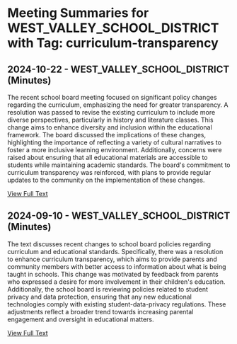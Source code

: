 # Meeting Summaries for WEST_VALLEY_SCHOOL_DISTRICT with Tag: curriculum-transparency

## 2024-10-22 - WEST_VALLEY_SCHOOL_DISTRICT (Minutes)

The recent school board meeting focused on significant policy changes regarding the curriculum, emphasizing the need for greater transparency. A resolution was passed to revise the existing curriculum to include more diverse perspectives, particularly in history and literature classes. This change aims to enhance diversity and inclusion within the educational framework. The board discussed the implications of these changes, highlighting the importance of reflecting a variety of cultural narratives to foster a more inclusive learning environment. Additionally, concerns were raised about ensuring that all educational materials are accessible to students while maintaining academic standards. The board's commitment to curriculum transparency was reinforced, with plans to provide regular updates to the community on the implementation of these changes.

[View Full Text](https://raw.githubusercontent.com/VoronoiPerspectives/WashingtonStateSchoolBoardExplorer/refs/heads/main/data/countries/usa/states/wa/counties/yakima/school_boards/west_valley_school_district/2024/processed/2024-10-22-studysessionsigned-minutes.txt)

## 2024-09-10 - WEST_VALLEY_SCHOOL_DISTRICT (Minutes)

The text discusses recent changes to school board policies regarding curriculum and educational standards. Specifically, there was a resolution to enhance curriculum transparency, which aims to provide parents and community members with better access to information about what is being taught in schools. This change was motivated by feedback from parents who expressed a desire for more involvement in their children's education. Additionally, the school board is reviewing policies related to student privacy and data protection, ensuring that any new educational technologies comply with existing student-data-privacy regulations. These adjustments reflect a broader trend towards increasing parental engagement and oversight in educational matters.

[View Full Text](https://raw.githubusercontent.com/VoronoiPerspectives/WashingtonStateSchoolBoardExplorer/refs/heads/main/data/countries/usa/states/wa/counties/yakima/school_boards/west_valley_school_district/2024/processed/2024-09-10-boardmeetingsigned-minutes.txt)


